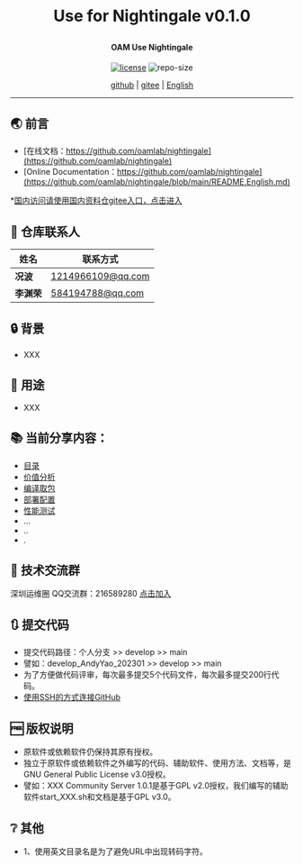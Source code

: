 
<h1 align="center" style="margin: 30px 0 30px; font-weight: bold;">Use for Nightingale v0.1.0</h1>
<h4 align="center">OAM Use Nightingale</h4>
<p align="center">
  <a href="./LICENSE"><img alt="license" src="https://img.shields.io/github/license/oamlab/nightingale" /></a>
  <img alt="repo-size" src="https://img.shields.io/github/repo-size/oamlab/nightingale" />
</p>

<p align="center">
   <a href="https://github.com/oamlab/nightingale">github</a> | 
   <a href="https://gitee.com/oamlab/nightingale">gitee</a> | 
   <a href="./README.English.md">English</a>
</p>

<p align="center"></p>

---

## 🌏 前言
- [在线文档：https://github.com/oamlab/nightingale](https://github.com/oamlab/nightingale)
- [Online Documentation：https://github.com/oamlab/nightingale](https://github.com/oamlab/nightingale/blob/main/README.English.md)

*[国内访问请使用国内资料仓gitee入口，点击进入](https://gitee.com/oamlab/nightingale)

## 🔋 仓库联系人
| 姓名						 |联系方式|
|----------|-----------------|
| **况波**   |   1214966109@qq.com |
| **李渊荣**  |   584194788@qq.com |

## 🔒 背景
- XXX

## 🔑 用途
- XXX

## 📚 当前分享内容：

- [目录](./nightingale)
- [价值分析](./nightingale/3011_Value_Analysis)
- [编译取包](./nightingale/3021_Compile_or_Package)
- [部署配置](./nightingale/3061_Deploy_Config)
- [性能测试](./nightingale/3121_Performance_Testing)
- ...
- ..
- .

## 📶 技术交流群
深圳运维圈 QQ交流群：216589280 [点击加入](https://jq.qq.com/?_wv=1027&k=tdDtDoUp)

## 🔃 提交代码
- 提交代码路径：个人分支 >> develop >> main
- 譬如：develop_AndyYao_202301 >> develop >> main
- 为了方便做代码评审，每次最多提交5个代码文件，每次最多提交200行代码。
- [使用SSH的方式连接GitHub](https://github.com/oamlab/oamlab/blob/main/OAMLab/171_%E8%BF%90%E7%BB%B4%E5%B7%A5%E5%85%B7/301_%E5%BC%80%E5%8F%91%E5%B7%A5%E5%85%B7/211_GitHub_SSH_Key.md)

## 🆓 版权说明
- 原软件或依赖软件仍保持其原有授权。
- 独立于原软件或依赖软件之外编写的代码、辅助软件、使用方法、文档等，是GNU General Public License v3.0授权。
- 譬如：XXX Community Server 1.0.1是基于GPL v2.0授权，我们编写的辅助软件start_XXX.sh和文档是基于GPL v3.0。

## ❔ 其他
- 1、使用英文目录名是为了避免URL中出现转码字符。